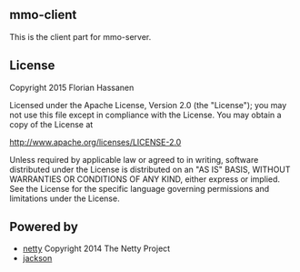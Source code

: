 ## mmo-client

This is the client part for mmo-server.

## License

Copyright 2015 Florian Hassanen

Licensed under the Apache License, Version 2.0 (the "License");
you may not use this file except in compliance with the License.
You may obtain a copy of the License at

http://www.apache.org/licenses/LICENSE-2.0

Unless required by applicable law or agreed to in writing, software
distributed under the License is distributed on an "AS IS" BASIS,
WITHOUT WARRANTIES OR CONDITIONS OF ANY KIND, either express or implied.
See the License for the specific language governing permissions and
limitations under the License.

## Powered by

* [netty](http://netty.io/) Copyright 2014 The Netty Project
* [jackson](http://wiki.fasterxml.com/JacksonHome)
